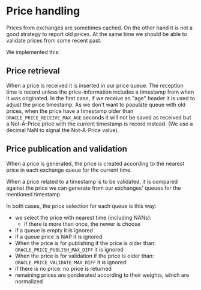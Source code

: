 # Price handling

Prices from exchanges are sometimes cached. On the other hand it is not a 
good strategy to report old prices. At the same time we should be able to 
validate prices from some recent past.

We implemented this:

## Price retrieval 

When a price is received it is inserted in our price queue. The reception 
time is record unless the price-information includes a timestamp from when 
it was originated. In the first case, if we receive an "age" header it is 
used to adjust the price timestamp.
As we don't want to populate queue with old prices, when the price have a 
timestamp older than `ORACLE_PRICE_RECEIVE_MAX_AGE` seconds it will not be 
saved as received but a Not-A-Price price with the current timestamp is 
record instead. (We use a decimal NaN to signal the Not-A-Price value).

## Price publication and validation

When a price is generated, the price is created according to the nearest 
price in each exchange queue for the current time.

When a price related to a timestamp is to be validated, it is compared 
against the price we can generate from our exchanges' queues for the mentioned
timestamp.

In both cases, the price selection for each queue is this way:
 * we select the price with nearest time (including NANs):
    + if there is more than once, the newer is choose
 * if a queue is empty it is ignored
 * if a queue price is NAP it is ignored
 * When the price is for publishing if the price is older than: 
    `ORACLE_PRICE_PUBLISH_MAX_DIFF` it is ignored
 * When the price is for validation if the price is older than:
    `ORACLE_PRICE_VALIDATE_MAX_DIFF` it is ignored
 * if there is no price: no price is returned
 * remaining prices are ponderated according to their weights, which are 
   normalized



